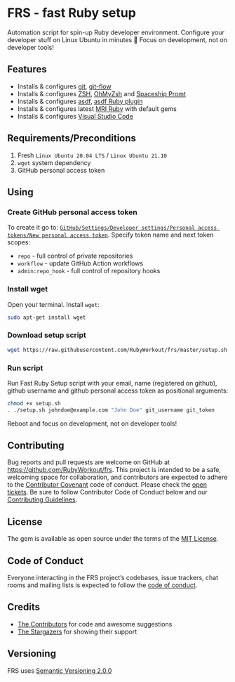 # FRS - fast Ruby setup

Automation script for spin-up Ruby developer environment. Configure your developer stuff on Linux Ubuntu in minutes 🚀 Focus on development, not on developer tools!

## Features

* Installs & configures [git](https://git-scm.com), [git-flow](https://github.com/petervanderdoes/gitflow-avh)
* Installs & configures [ZSH](https://www.zsh.org), [OhMyZsh](https://ohmyz.sh) and [Spaceship Promt](https://spaceship-prompt.sh)
* Installs & configures [asdf](https://asdf-vm.com), [asdf Ruby plugin](https://github.com/asdf-vm/asdf-ruby)
* Installs & configures latest [MRI Ruby](https://www.ruby-lang.org/en/downloads/releases) with default gems
* Installs & configures [Visual Studio Code](https://code.visualstudio.com)

## Requirements/Preconditions

1. Fresh `Linux Ubuntu 20.04 LTS` / `Linux Ubuntu 21.10`
2. `wget` system dependency
3. GitHub personal access token

## Using

### Create GitHub personal access token

To create it go to: [`GitHub/Settings/Developer settings/Personal access tokens/New personal access token`](https://github.com/settings/tokens/new). Specify token name and next token scopes:

* `repo` - full control of private repositories
* `workflow` - update GitHub Action workflows
* `admin:repo_hook` - full control of repository hooks

### Install wget

Open your terminal. Install `wget`:

```bash
sudo apt-get install wget
```

### Download setup script

```bash
wget https://raw.githubusercontent.com/RubyWorkout/frs/master/setup.sh
```

### Run script

Run Fast Ruby Setup script with your email, name (registered on github), github username and github personal access token as positional arguments:

```bash
chmod +x setup.sh
. ./setup.sh johndoe@example.com "John Doe" git_username git_token
```

Reboot and focus on development, not on developer tools!

## Contributing

Bug reports and pull requests are welcome on GitHub at https://github.com/RubyWorkout/frs. This project is intended to be a safe, welcoming space for collaboration, and contributors are expected to adhere to the [Contributor Covenant](http://contributor-covenant.org) code of conduct. Please check the [open tickets](https://github.com/RubyWorkout/frs/issues). Be sure to follow Contributor Code of Conduct below and our [Contributing Guidelines](CONTRIBUTING.md).

## License

The gem is available as open source under the terms of the [MIT License](https://opensource.org/licenses/MIT).

## Code of Conduct

Everyone interacting in the FRS project’s codebases, issue trackers, chat rooms and mailing lists is expected to follow the [code of conduct](CODE_OF_CONDUCT.md).

## Credits

- [The Contributors](https://github.com/RubyWorkout/frs/graphs/contributors) for code and awesome suggestions
- [The Stargazers](https://github.com/RubyWorkout/frs/stargazers) for showing their support

## Versioning

FRS uses [Semantic Versioning 2.0.0](https://semver.org)
